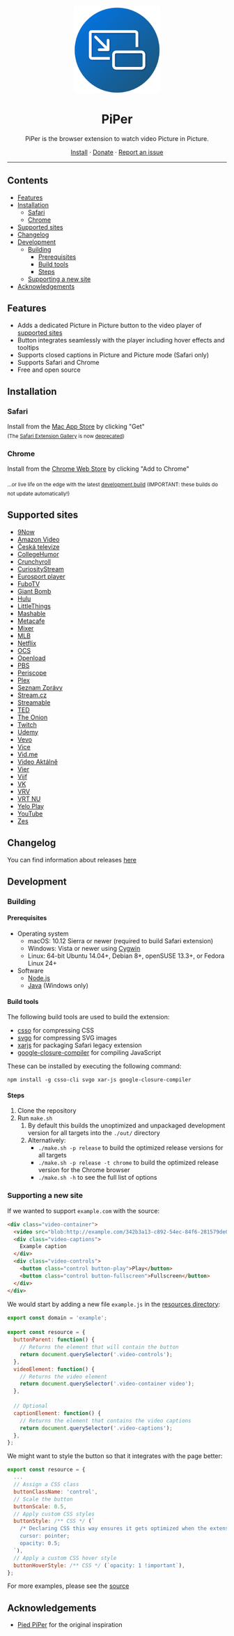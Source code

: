 <p align="center">
  <img src="/promo/Icon-512.png" alt="PiPer logo" width="200" />
</p>

<h1 align="center">
  PiPer
</h1>

<p align="center">
  PiPer is the browser extension to watch video Picture in Picture.
</p>

<p align="center">
  <a href="#installation">Install</a> · 
  <a href="https://paypal.me/adampmarcus">Donate</a> · 
  <a href="https://github.com/amarcu5/PiPer/issues">Report an issue</a>
</p>

***

## Contents
- [Features](#features)
- [Installation](#installation)
  * [Safari](#safari)
  * [Chrome](#chrome)
- [Supported sites](#supported-sites)
- [Changelog](#changelog)
- [Development](#development)
  * [Building](#building)
    + [Prerequisites](#prerequisites)
    + [Build tools](#build-tools)
    + [Steps](#steps)
  * [Supporting a new site](#supporting-a-new-site)
- [Acknowledgements](#acknowledgements)

## Features
* Adds a dedicated Picture in Picture button to the video player of [supported sites](#supported-sites)
* Button integrates seamlessly with the player including hover effects and tooltips
* Supports closed captions in Picture and Picture mode (Safari only)
* Supports Safari and Chrome
* Free and open source

## Installation
### Safari
Install from the [Mac App Store](https://itunes.apple.com/app/id1421915518?mt=12&ls=1) by clicking "Get"  
<sub>(The [Safari Extension Gallery](https://safari-extensions.apple.com/details/?id=com.amarcus.safari.piper-BQ6Q24MF9X) is now [deprecated](https://developer.apple.com/documentation/safariextensions))</sub>
### Chrome
Install from the [Chrome Web Store](https://chrome.google.com/webstore/detail/piper/jbjleapidaddpbncgofepljddfeoghkc) by clicking "Add to Chrome"
  
<sub>...or live life on the edge with the latest [development build](https://github.com/amarcu5/PiPer/tree/develop-1.0.x/out) (IMPORTANT: these builds do not update automatically!)</sub>

## Supported sites
* [9Now](http://www.9now.com.au)
* [Amazon Video](http://www.amazon.com/PrimeVideo)
* [Česká televize](http://www.ceskatelevize.cz)
* [CollegeHumor](http://www.collegehumor.com)
* [Crunchyroll](http://www.crunchyroll.com)
* [CuriosityStream](http://www.curiositystream.com)
* [Eurosport player](http://www.eurosportplayer.com)
* [FuboTV](http://www.fubo.tv)
* [Giant Bomb](http://www.giantbomb.com)
* [Hulu](http://www.hulu.com)
* [LittleThings](http://www.littlethings.com)
* [Mashable](http://www.mashable.com)
* [Metacafe](http://www.metacafe.com)
* [Mixer](http://mixer.com)
* [MLB](http://www.mlb.tv)
* [Netflix](http://www.netflix.com)
* [OCS](http://www.ocs.fr)
* [Openload](http://www.openload.co)
* [PBS](http://www.pbs.org)
* [Periscope](http://www.periscope.tv)
* [Plex](http://www.plex.tv)
* [Seznam Zprávy](http://www.seznam.cz/zpravy)
* [Stream.cz](http://www.stream.cz)
* [Streamable](http://streamable.com)
* [TED](http://www.ted.com)
* [The Onion](http://www.theonion.com)
* [Twitch](http://www.twitch.tv)
* [Udemy](http://www.udemy.com)
* [Vevo](http://www.vevo.com)
* [Vice](http://www.vice.com)
* [Vid.me](http://www.vid.me)
* [Video Aktálně](http://video.aktualne.cz)
* [Vier](http://www.vier.be)
* [Vijf](http://www.vijf.be)
* [VK](http://www.vk.com)
* [VRV](http://www.vrv.co)
* [VRT NU](http://www.vrt.be/vrtnu/)
* [Yelo Play](http://www.yeloplay.be)
* [YouTube](http://www.youtube.com)
* [Zes](http://www.zes.be)

## Changelog
You can find information about releases [here](https://github.com/amarcu5/PiPer/releases)

## Development

### Building

#### Prerequisites
* Operating system
  * macOS: 10.12 Sierra or newer (required to build Safari extension)
  * Windows: Vista or newer using [Cygwin](https://cygwin.com/install.html)
  * Linux: 64-bit Ubuntu 14.04+, Debian 8+, openSUSE 13.3+, or Fedora Linux 24+
* Software
  * [Node.js](https://nodejs.org)
  * [Java](https://www.java.com/en/download/) (Windows only)


#### Build tools
The following build tools are used to build the extension:
* [csso](https://github.com/css/csso) for compressing CSS
* [svgo](https://github.com/svg/svgo) for compressing SVG images
* [xarjs](https://github.com/robertknight/xar-js) for packaging Safari legacy extension
* [google-closure-compiler](https://github.com/google/closure-compiler) for compiling JavaScript

These can be installed by executing the following command:
```Shell
npm install -g csso-cli svgo xar-js google-closure-compiler
```

#### Steps
1. Clone the repository
2. Run `make.sh` 
    1. By default this builds the unoptimized and unpackaged development version for all targets into the `./out/` directory
    2. Alternatively:
       * `./make.sh -p release` to build the optimized release versions for all targets
       * `./make.sh -p release -t chrome` to build the optimized release version for the Chrome browser
       * `./make.sh -h` to see the full list of options

### Supporting a new site
If we wanted to support `example.com` with the source:
```HTML
<div class="video-container">
  <video src="blob:http://example.com/342b3a13-c892-54ec-84f6-281579de03ab"></video>
  <div class="video-captions">
    Example caption
  </div>
  <div class="video-controls">
    <button class="control button-play">Play</button>
    <button class="control button-fullscreen">Fullscreen</button>
  </div>
</div>
```
We would start by adding a new file `example.js`  in the [resources directory](https://github.com/amarcu5/PiPer/tree/master/src/common/scripts/resources):
```JavaScript
export const domain = 'example';

export const resource = {
  buttonParent: function() {
    // Returns the element that will contain the button
    return document.querySelector('.video-controls');
  },
  videoElement: function() {
    // Returns the video element
    return document.querySelector('.video-container video');
  },
  
  // Optional
  captionElement: function() {
    // Returns the element that contains the video captions
    return document.querySelector('.video-captions');
  },
};
```
We might want to style the button so that it integrates with the page better:
```JavaScript
export const resource = {
  ...
  // Assign a CSS class
  buttonClassName: 'control',
  // Scale the button
  buttonScale: 0.5,
  // Apply custom CSS styles
  buttonStyle: /** CSS */ (`
    /* Declaring CSS this way ensures it gets optimized when the extension is built */
    cursor: pointer;
    opacity: 0.5;
  `),
  // Apply a custom CSS hover style
  buttonHoverStyle: /** CSS */ (`opacity: 1 !important`),
};
```
For more examples, please see the [source](https://github.com/amarcu5/PiPer/tree/master/src/)

## Acknowledgements
* [Pied PíPer](https://github.com/JoeKuhns/PiedPiPer.safariextension) for the original inspiration

